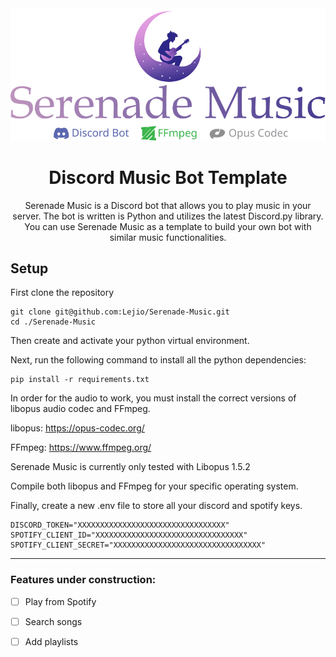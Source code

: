 <div align="center">
  <img alt="Serenade Music Logo" src="https://raw.githubusercontent.com/Lejio/Serenade-Music/1cf7040ee03df9a5229f5f94804f887b6c3f1354/serenade_music_logo.svg">
</div>

<h1 align="center">Discord Music Bot Template</h1>

<p align="center">Serenade Music is a Discord bot that allows you to play music in your server. The bot is written is Python and utilizes the latest Discord.py library. You can use Serenade Music as a template to build your own bot with similar music functionalities.</p>

## Setup

First clone the repository

```
git clone git@github.com:Lejio/Serenade-Music.git
cd ./Serenade-Music
```

Then create and activate your python virtual environment.

Next, run the following command to install all the python dependencies:

```
pip install -r requirements.txt
```

In order for the audio to work, you must install the correct versions of libopus audio codec and FFmpeg.

libopus: https://opus-codec.org/

FFmpeg: https://www.ffmpeg.org/

Serenade Music is currently only tested with Libopus 1.5.2

Compile both libopus and FFmpeg for your specific operating system.

Finally, create a new .env file to store all your discord and spotify keys.

```
DISCORD_TOKEN="XXXXXXXXXXXXXXXXXXXXXXXXXXXXXXXXX"
SPOTIFY_CLIENT_ID="XXXXXXXXXXXXXXXXXXXXXXXXXXXXXXXXX"
SPOTIFY_CLIENT_SECRET="XXXXXXXXXXXXXXXXXXXXXXXXXXXXXXXXX"
```

---

### Features under construction:

- [ ] Play from Spotify
- [ ] Search songs
- [ ] Add playlists


